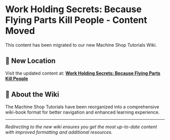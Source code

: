 # Work Holding Secrets: Because Flying Parts Kill People - Content Moved

This content has been migrated to our new Machine Shop Tutorials Wiki.

## 📍 New Location

Visit the updated content at:
**[Work Holding Secrets: Because Flying Parts Kill People](https://jonilsson.github.io/machine-shop-tutorials/fundamentals/work_holding_secrets/)**

## 🔧 About the Wiki

The Machine Shop Tutorials have been reorganized into a comprehensive
wiki-book format for better navigation and enhanced learning experience.

---

*Redirecting to the new wiki ensures you get the most up-to-date content
with improved formatting and additional resources.*
